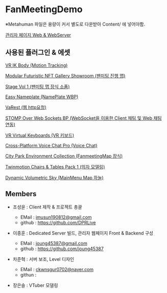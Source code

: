 # FanMeetingDemo

※Metahuman 파일은 용량이 커서 별도로 다운받아 Content/ 에 넣어야함.

[관리자 페이지 Web & WebServer](https://github.com/joung45387/FanMeeting.SpringServer)

## 사용된 플러그인 & 에셋

[VR IK Body (Motion Tracking)](https://www.unrealengine.com/marketplace/ko/item/4907c10801d643af9fbec003c0d2f1e3)

[Modular Futuristic NFT Gallery Showroom (팬미팅 진행 맵)](https://www.unrealengine.com/marketplace/ko/item/ce40374f887d4298b3ff37620186b88b)

[Stage Vol 1 (팬미팅 맵 장식 소품)](https://www.unrealengine.com/marketplace/ko/item/2775e24ab3704118943a63c6d494c293)

[Easy Nameplate (NamePlate WBP)](https://www.unrealengine.com/marketplace/ko/item/3098320e88824bb59a1e5f518bb9781e)

[VaRest (웹 http요청)](https://www.unrealengine.com/marketplace/ko/item/aa2e972d9d87485c9617f69a9bf22b92)

[STOMP Over Web Sockets BP (WebSocket을 이용한 Client 채팅 및 Web 채팅 연동)](https://www.unrealengine.com/marketplace/ko/item/e72fdf769faa49fea5967ebae431f68a)

[VR Virtual Keyboards (VR 키보드)](https://www.unrealengine.com/marketplace/ko/item/bc1bdc65b7f64fd38678f764ab5ea29a)

[Cross-Platform Voice Chat Pro (Voice Chat)](https://www.unrealengine.com/marketplace/ko/item/ae814eb7f9b6410b8f6c8aec7b6e3ec3)

[City Park Environment Collection (FanmeetingMap 장식)](https://www.unrealengine.com/marketplace/ko/item/4a0303ba7c3f4124a69f82db57d88644)

[Twinmotion Chairs & Tables Pack 1 (의자 모델링)](https://www.unrealengine.com/marketplace/ko/item/35234beeb933415685c3929993da364b)

[Dynamic Volumetric Sky (MainMenu Map 하늘)](https://www.unrealengine.com/marketplace/ko/item/b04ae01bb14542e4b9fe764bb2d8ac07)


## Members
 
* 조성윤 : Client 제작 & 프로젝트 총괄
  * EMail : imusun190812@gmail.com
  * github : https://github.com/DPRLive
  
* 이종훈 : Dedicated Server 빌드, 관리자 웹페이지 Front & Backend 구성
  * EMail : joung45387@gmail.com
  * github : https://github.com/joung45387

* 차준혁 : 서버 보조, Level 디자인
  * EMail : ckwnsgur0702@naver.com
  * githun : 

* 장은슬 : VTuber 모델링


